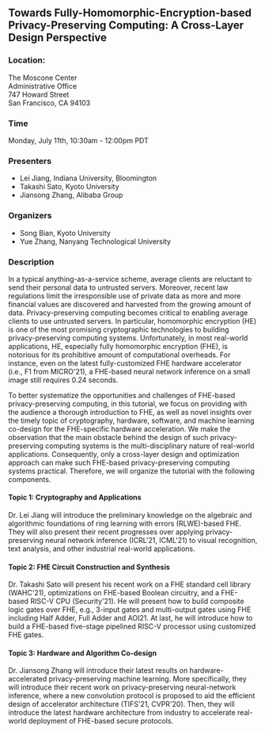 ## Towards Fully-Homomorphic-Encryption-based Privacy-Preserving Computing: A Cross-Layer Design Perspective

### Location:

The Moscone Center\
Administrative Office\
747 Howard Street\
San Francisco, CA 94103

### Time 

Monday, July 11th, 10:30am - 12:00pm PDT

### Presenters
* Lei Jiang, Indiana University, Bloomington
* Takashi Sato, Kyoto University
* Jiansong Zhang, Alibaba Group

### Organizers
* Song Bian, Kyoto University
* Yue Zhang, Nanyang Technological University


### Description

In a typical anything-as-a-service scheme, average clients are reluctant to send their personal data to untrusted servers. Moreover, recent law regulations limit the irresponsible use of private data as more and more financial values are discovered and harvested from the growing amount of data. Privacy-preserving computing becomes critical to enabling average clients to use untrusted servers. In particular, homomorphic encryption (HE) is one of the most promising cryptographic technologies to building privacy-preserving computing systems. Unfortunately, in most real-world applications, HE, especially fully homomorphic encryption (FHE), is notorious for its prohibitive amount of computational overheads. For instance, even on the latest fully-customized FHE hardware accelerator (i.e., F1 from MICRO'21), a FHE-based neural network inference on a small image still requires 0.24 seconds.

To better systematize the opportunities and challenges of FHE-based privacy-preserving computing, in this tutorial, we focus on providing with the audience a thorough introduction to FHE, as well as novel insights over the timely topic of cryptography, hardware, software, and machine learning co-design for the FHE-specific hardware acceleration. We make the observation that the main obstacle behind the design of such privacy-preserving computing systems is the multi-disciplinary nature of
real-world applications. Consequently, only a cross-layer design and optimization approach can make such FHE-based privacy-preserving computing systems practical. Therefore, we will organize the tutorial with the following components.


#### Topic 1: Cryptography and Applications

Dr. Lei Jiang will introduce the preliminary knowledge on the algebraic and algorithmic foundations of ring learning with errors (RLWE)-based FHE. They will also present their recent progresses over applying privacy-preserving neural network inference (ICRL'21, ICML'21) to visual recognition, text analysis, and other industrial real-world applications.

#### Topic 2: FHE Circuit Construction and Synthesis

Dr. Takashi Sato will present his recent work on a FHE standard cell library (WAHC'21), optimizations on FHE-based Boolean circuitry, and a FHE-based RISC-V CPU (Security'21). He will present how to build composite logic gates over FHE, e.g., 3-input gates and multi-output gates using FHE including Half Adder, Full Adder and AOI21. At last, he will introduce how to build a FHE-based five-stage pipelined RISC-V processor using customized FHE gates.

#### Topic 3: Hardware and Algorithm Co-design

Dr. Jiansong Zhang will introduce their latest results on hardware-accelerated privacy-preserving
machine learning. More specifically, they will introduce their recent work on privacy-preserving neural-network inference, where a new convolution protocol is proposed to aid the efficient design of accelerator architecture (TIFS'21, CVPR'20). Then, they will introduce the latest hardware architecture from industry to accelerate real-world deployment of FHE-based secure protocols.
